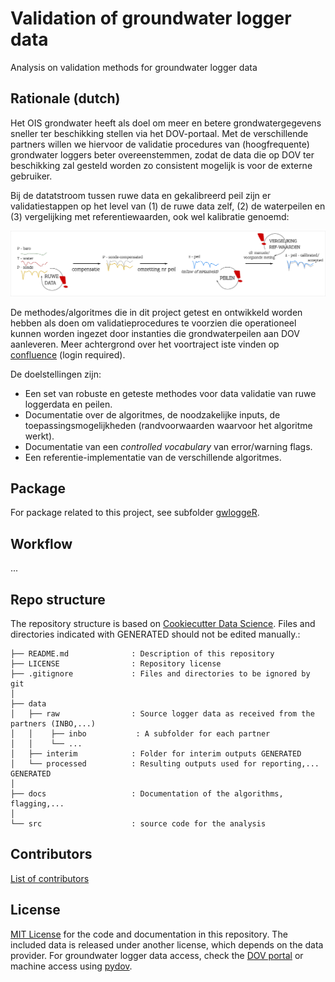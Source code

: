 # Validation of groundwater logger data

Analysis on validation methods for groundwater logger data 

## Rationale (dutch)

Het OIS grondwater heeft als doel om meer en betere grondwatergegevens sneller ter beschikking stellen via het DOV-portaal. Met de verschillende partners willen we hiervoor de validatie procedures van (hoogfrequente) grondwater loggers beter overeenstemmen, zodat de data die op DOV ter beschikking zal gesteld worden zo consistent mogelijk is voor de externe gebruiker.

Bij de datatstroom tussen ruwe data en gekalibreerd peil zijn er validatiestappen op het level van (1) de ruwe data zelf, (2) de waterpeilen en (3) vergelijking met referentiewaarden, ook wel kalibratie genoemd:

![](/docs/static/workflow_data_validation.png)

De methodes/algoritmes die in dit project getest en ontwikkeld worden hebben als doen om validatieprocedures te voorzien die operationeel kunnen worden ingezet door instanties die grondwaterpeilen aan DOV aanleveren. Meer achtergrond over het voortraject iste vinden op [confluence](https://www.milieuinfo.be/confluence/display/GWM/Compilatie+workshop+validatie+diver+metingen+2018-09-14) (login required).

De doelstellingen zijn:

- Een set van robuste en geteste methodes voor data validatie van ruwe loggerdata en peilen.
- Documentatie over de algoritmes, de noodzakelijke inputs, de toepassingsmogelijkheden  (randvoorwaarden waarvoor het algoritme werkt).
- Documentatie van een _controlled vocabulary_ van error/warning flags.
- Een referentie-implementatie van de verschillende algoritmes.

## Package

For package related to this project, see subfolder [gwloggeR](https://github.com/DOV-Vlaanderen/groundwater-logger-validation/tree/master/gwloggeR).

## Workflow

...

## Repo structure

The repository structure is based on [Cookiecutter Data Science](http://drivendata.github.io/cookiecutter-data-science/). Files and directories indicated with GENERATED should not be edited manually.:


```
├── README.md              : Description of this repository
├── LICENSE                : Repository license
├── .gitignore             : Files and directories to be ignored by git
│
├── data
│   ├── raw                : Source logger data as received from the partners (INBO,...)
│   │    ├── inbo           : A subfolder for each partner 
│   │    └── ...
│   ├── interim            : Folder for interim outputs GENERATED
│   └── processed          : Resulting outputs used for reporting,...  GENERATED
│
├── docs                   : Documentation of the algorithms, flagging,...
│
└── src                    : source code for the analysis 
```

## Contributors

[List of contributors](https://github.com/DOV-Vlaanderen/groundwater-logger-validation/graphs/contributors)

## License
[MIT License](https://github.com/DOV-Vlaanderen/groundwater-logger-validation/blob/master/LICENSE) for the code and documentation in this repository. The included data is released under another license, which depends on the data provider. For groundwater logger data access, check the [DOV portal](https://www.dov.vlaanderen.be/portaal/?module=verkenner#ModulePage) or machine access using [pydov](https://pydov.readthedocs.io/en/stable/).

